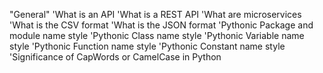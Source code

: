 "General"
'What is an API
'What is a REST API
'What are microservices
'What is the CSV format
'What is the JSON format
'Pythonic Package and module name style
'Pythonic Class name style
'Pythonic Variable name style
'Pythonic Function name style
'Pythonic Constant name style
'Significance of CapWords or CamelCase in Python
